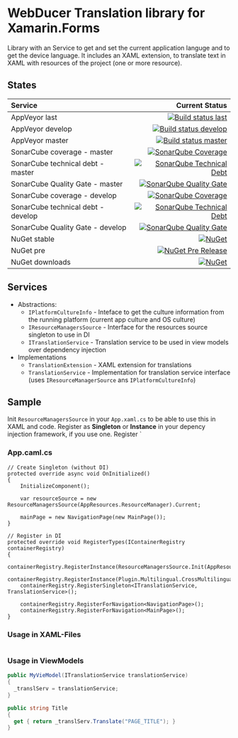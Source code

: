 # WebDucer Translation library for Xamarin.Forms

Library with an Service to get and set the current application languge and to get the device language. It includes an XAML extension, to translate text in XAML with resources of the project (one or more resource).

## States

| Service | Current Status |
| :------ | -------------: |
| AppVeyor last | [![Build status last](https://ci.appveyor.com/api/projects/status/i0rx89ds0nsp8yhx?svg=true)](https://ci.appveyor.com/project/WebDucer/wd-translations) |
| AppVeyor develop | [![Build status develop](https://ci.appveyor.com/api/projects/status/i0rx89ds0nsp8yhx/branch/develop?svg=true)](https://ci.appveyor.com/project/WebDucer/wd-translations/branch/develop) |
| AppVeyor master | [![Build status master](https://ci.appveyor.com/api/projects/status/i0rx89ds0nsp8yhx/branch/master?svg=true)](https://ci.appveyor.com/project/WebDucer/wd-translations/branch/master) |
| SonarCube coverage - master | [![SonarQube Coverage](https://sonarcloud.io/api/project_badges/measure?project=WD.Translations&metric=coverage)](https://sonarcloud.io/dashboard?id=WD.Translations) |
| SonarCube technical debt - master | [![SonarQube Technical Debt](https://sonarcloud.io/api/project_badges/measure?project=WD.Translations&metric=sqale_index)](https://sonarcloud.io/dashboard?id=WD.Translations) |
| SonarCube Quality Gate - master | [![SonarQube Quality Gate](https://sonarcloud.io/api/project_badges/measure?project=WD.Translations&metric=alert_status)](https://sonarcloud.io/dashboard?id=WD.Translations) |
| SonarCube coverage - develop | [![SonarQube Coverage](https://sonarcloud.io/api/project_badges/measure?branch=develop&project=WD.Translations&metric=coverage)](https://sonarcloud.io/dashboard?branch=develop&id=WD.Translations) |
| SonarCube technical debt - develop | [![SonarQube Technical Debt](https://sonarcloud.io/api/project_badges/measure?branch=develop&project=WD.Translations&metric=sqale_index)](https://sonarcloud.io/dashboard?branch=develop&id=WD.Translations) |
| SonarCube Quality Gate - develop | [![SonarQube Quality Gate](https://sonarcloud.io/api/project_badges/measure?branch=develop&project=WD.Translations&metric=alert_status)](https://sonarcloud.io/dashboard?branch=develop&id=WD.Translations) |
| NuGet stable | [![NuGet](https://img.shields.io/nuget/v/WD.Translations.svg)](https://www.nuget.org/packages/WD.Translations) |
| NuGet pre | [![NuGet Pre Release](https://img.shields.io/nuget/vpre/WD.Translations.svg)](https://www.nuget.org/packages/WD.Translations) |
| NuGet downloads | [![NuGet](https://img.shields.io/nuget/dt/WD.Translations.svg)](https://www.nuget.org/packages/WD.Translations) |

## Services

- Abstractions:
  - `IPlatformCultureInfo` - Inteface to get the culture information from the running platform (current app culture and OS culture)
  - `IResourceManagersSource` - Interface for the resources source singleton to use in DI
  - `ITranslationService` - Translation service to be used in view models over dependency injection
- Implementations
  - `TranslationExtension` - XAML extension for translations
  - `TranslationService` - Implementation for translation service interface (uses `IResourceManagerSource` ans `IPlatformCultureInfo`)

## Sample

Init `ResourceManagersSource` in your `App.xaml.cs` to be able to use this in XAML and code. Register as **Singleton** or **Instance** in your depency injection framework, if you use one. Register `

### App.caml.cs

```csproj
// Create Singleton (without DI)
protected override async void OnInitialized()
{
    InitializeComponent();

    var resourceSource = new ResourceManagersSource(AppResources.ResourceManager).Current;

    mainPage = new NavigationPage(new MainPage());
}

// Register in DI
protected override void RegisterTypes(IContainerRegistry containerRegistry)
{
    containerRegistry.RegisterInstance(ResourceManagersSource.Init(AppResources.ResourceManager));
    containerRegistry.RegisterInstance(Plugin.Multilingual.CrossMultilingual.Current);
    containerRegistry.RegisterSingleton<ITranslationService, TranslationService>();

    containerRegistry.RegisterForNavigation<NavigationPage>();
    containerRegistry.RegisterForNavigation<MainPage>();
}
```

### Usage in XAML-Files

```xml
```

### Usage in ViewModels

```csharp
public MyVieModel(ITranslationService translationService)
{
  _translServ = translationService;
}

public string Title
{
  get { return _translServ.Translate("PAGE_TITLE"); }
}
```